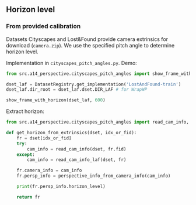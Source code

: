 
## Horizon level

### From provided calibration

Datasets Cityscapes and Lost&Found provide camera extrinsics for download (`camera.zip`). 
We use the specified pitch angle to determine horizon level.

Implementation in `cityscapes_pitch_angles.py`.
Demo:

```python
from src.a14_perspective.cityscapes_pitch_angles import show_frame_with_horizon

dset_laf = DatasetRegistry.get_implementation('LostAndFound-train')
dset_laf.dir_root = dset_laf.dset.DIR_LAF # for WrapWP

show_frame_with_horizon(dset_laf, 600)
```

Extract horizon:
```python
from src.a14_perspective.cityscapes_pitch_angles import read_cam_info, read_cam_info_laf, perspective_info_from_camera_info

def get_horizon_from_extrinsics(dset, idx_or_fid):
	fr = dset[idx_or_fid]
	try:
		cam_info = read_cam_info(dset, fr.fid)
	except:
		cam_info = read_cam_info_laf(dset, fr)

	fr.camera_info = cam_info
	fr.persp_info = perspective_info_from_camera_info(cam_info)

	print(fr.persp_info.horizon_level)

	return fr

```
